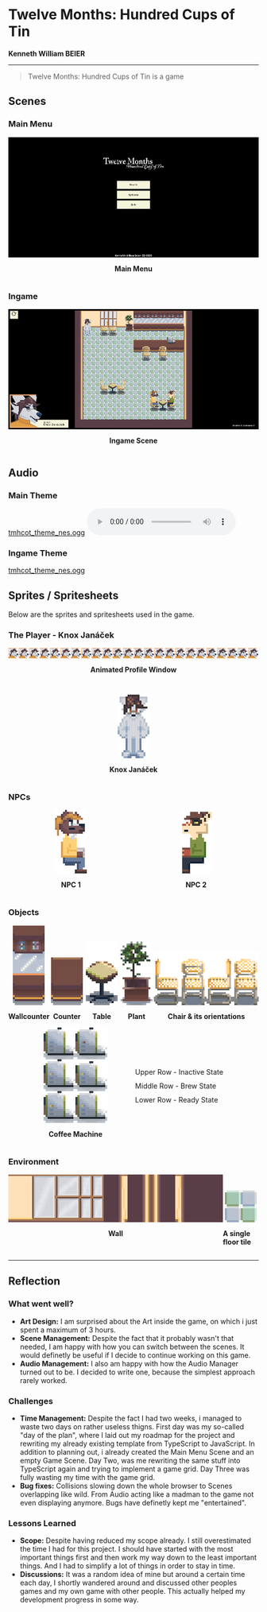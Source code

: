 # Twelve Months: Hundred Cups of Tin
**Kenneth William BEIER**

---

> Twelve Months: Hundred Cups of Tin is a game
>
>
>

## Scenes
### **Main Menu**
<div style="display: flex; flex-direction: column; align-items: center; gap: 2em">
    <div style="display: flex; flex-direction: column; align-items: center;">
        <img src="readme-imgs/MainMenu.jpeg" alt="Player - Knox" width="" style="image-rendering: pixelated">
        <p><b>Main Menu</b></p>
    </div>
</div>

### **Ingame**
<div style="display: flex; flex-direction: column; align-items: center; gap: 2em">
    <div style="display: flex; flex-direction: column; align-items: center;">
        <img src="readme-imgs/Ingame.jpeg" alt="Player - Knox" width="" style="image-rendering: pixelated">
        <p><b>Ingame Scene</b></p>
    </div>
</div>

## Audio
### **Main Theme**
[tmhcot_theme_nes.ogg](src/components/audio/tmhcot_theme_nes.ogg)
<audio controls>
    <source src="src/components/audio/tmhcot_theme_nes.ogg" type="audio/ogg">
    Your browser does not support the audio element.

### **Ingame Theme**
[tmhcot_theme_nes.ogg](src/components/audio/tmhcot_nes_ingame.ogg)

## Sprites / Spritesheets
Below are the sprites and spritesheets used in the game.

### **The Player - Knox Janáček**
<div style="display: flex; flex-direction: column; align-items: center; gap: 2em">
    <div style="display: flex; flex-direction: column; align-items: center;">
        <img src="src/components/imgs/profile.png" alt="Player - Knox" width="" style="image-rendering: pixelated">
        <p><b>Animated Profile Window</b></p>
    </div>
    <div style="display: flex; flex-direction: column; align-items: center;">
        <img src="src/components/imgs/playertest.png" alt="Player - Knox" width="64" style="image-rendering: pixelated">
        <p><b>Knox Janáček</b></p>
    </div>
</div>

### **NPCs**
<div style="display: flex; flex-direction: row; align-items: center;">
    <div style="display: flex; flex-direction: column; align-items: center; flex: 1 1 0">
        <img src="src/components/imgs/decdec.png" alt="NPC - Deco" width="64" style="image-rendering: pixelated">
        <p><b>NPC 1</b></p>
    </div>
    <div style="display: flex; flex-direction: column; align-items: center; flex: 1 1 0">
        <img src="src/components/imgs/zer.png" alt="NPC - Zergal" width="64" style="image-rendering: pixelated">
        <p><b>NPC 2</b></p>
    </div>
</div>

### **Objects**
<div style="display: flex; flex-direction: row; align-items: baseline;">
    <div style="display: flex; flex-direction: column; align-items: center; flex: 1 1 0">
        <img src="src/components/imgs/wallcounter.png" alt="Wallcounter" width="64" style="image-rendering: pixelated">
        <p><b>Wallcounter</b></p>
    </div>
    <div style="display: flex; flex-direction: column; align-items: center; flex: 1 1 0">
        <img src="src/components/imgs/counter.png" alt="Counter" width="64" style="image-rendering: pixelated">
        <p><b>Counter</b></p>
    </div>
    <div style="display: flex; flex-direction: column; align-items: center; flex: 1 1 0;">
        <img src="src/components/imgs/table.png" alt="Table" width="64" style="image-rendering: pixelated">
        <p><b>Table</b></p>
    </div>
    <div style="display: flex; flex-direction: column; align-items: center; flex: 1 1 0;">
        <img src="src/components/imgs/plant1.png" alt="Plant" width="64" style="image-rendering: pixelated">
        <p><b>Plant</b></p>
    </div>
    <div style="display: flex; flex-direction: column; align-items: center; flex: 3 1 0;">
        <img src="src/components/imgs/chairspritesheet.png" alt="Chair" width="256" style="image-rendering: pixelated">
        <p><b>Chair & its orientations</b></p>
    </div>
</div>
<div style="display: flex; flex-direction: row; align-items: baseline; justify-content: center;">
    <div style="display: flex; flex-direction: row; align-items: center; gap: 4em;">
        <div style="display: flex; flex-direction: column; gap: 0; flex: 1 1 0; align-items: center">
            <img src="src/components/imgs/coffeemachine_spritesheet.png" alt="Chair" width="128" style="image-rendering: pixelated">
            <p><b>Coffee Machine</b></p>
        </div>
        <div style="display: flex; flex-direction: column; gap: 0; line-height: 0; margin: 0; align-items: flex-start">
            <p>Upper  Row - Inactive State</p>
            <p>Middle Row - Brew State</p>
            <p>Lower  Row - Ready State</p>
        </div>
    </div>
</div>

### **Environment**
<div style="display: flex; flex-direction: row; align-items: baseline;">
    <div style="display: flex; flex-direction: column; align-items: center; flex: 6 1 0">
        <img src="src/components/imgs/walltestnew.png" alt="Wall" width="576" style="image-rendering: pixelated">
        <p><b>Wall</b></p>
    </div>
    <div style="display: flex; flex-direction: column; align-items: center; flex: 1 1 0;">
        <img src="src/components/imgs/environment/floor.png" alt="Floor" width="64" style="image-rendering: pixelated">
        <p><b>A single floor tile</b></p>
    </div>
</div>

---

## Reflection
### **What went well?**
- **Art Design:** I am surprised about the Art inside the game, on which i just spent a maximum of 3 hours.
- **Scene Management:** Despite the fact that it probably wasn't that needed, I am happy with how you can switch between the scenes. It would definetly be useful if I decide to continue working on this game.
- **Audio Management:** I also am happy with how the Audio Manager turned out to be. I decided to write one, because the simplest approach rarely worked.

### Challenges

- **Time Management:** Despite the fact I had two weeks, i managed to waste two days on rather useless thigns. First day was my so-called "day of the plan", where I laid out my roadmap for the project and rewriting my already existing template from TypeScript to JavaScript. In addition to planning out, i already created the Main Menu Scene and an empty Game Scene. Day Two, was me rewriting the same stuff into TypeScript again and trying to implement a game grid. Day Three was fully wasting my time with the game grid.
- **Bug fixes:** Collisions slowing down the whole browser to Scenes overlapping like wild. From Audio acting like a madman to the game not even displaying anymore. Bugs have definetly kept me "entertained".

### Lessons Learned
- **Scope:** Despite having reduced my scope already. I still overestimated the time I had for this project. I should have started with the most important things first and then work my way down to the least important things. And I had to simplify a lot of things in order to stay in time.
- **Discussions:** It was a random idea of mine but around a certain time each day, I shortly wandered around and discussed other peoples games and my own game with other people. This actually helped my development progress in some way.